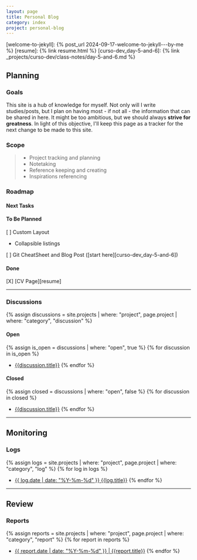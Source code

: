 ```yaml
---
layout: page
title: Personal Blog
category: index
project: personal-blog
---
```

[welcome-to-jekyll]: {% post_url 2024-09-17-welcome-to-jekyll---by-me %}
[resume]: {% link resume.html %}
[curso-dev_day-5-and-6]: {% link _projects/curso-dev/class-notes/day-5-and-6.md %}

## Planning 

### Goals

This site is a hub of knowledge for myself. Not only will I write studies/posts, but I plan on having most - if not all - the information that can be shared in here. It might be too ambitious, but we should always **strive for greatness**. In light of this objective, I'll keep this page as a tracker for the next change to be made to this site.

### Scope

> * Project tracking and planning
> * Notetaking
> * Reference keeping and creating
> * Inspirations referencing

### Roadmap

#### Next Tasks


#### To Be Planned

[ ] Custom Layout
* Collapsible listings

[ ] Git CheatSheet and Blog Post ([start here][curso-dev_day-5-and-6])

#### Done

[X] [CV Page][resume]

---

### Discussions

{% assign discussions = site.projects | where: "project", page.project | where: "category", "discussion" %}

#### Open

{% assign is_open = discussions | where: "open", true %}
{% for discussion in is_open %}
* [{{discussion.title}}]({{discussion.url}})
{% endfor %}

#### Closed

{% assign closed = discussions | where: "open", false %}
{% for discussion in closed %}
* [{{discussion.title}}]({{discussion.url}})
{% endfor %}

---

## Monitoring

### Logs

{% assign logs = site.projects | where: "project", page.project | where: "category", "log" %}
{% for log in logs %}
* [{{ log.date | date: "%Y-%m-%d" }} {{log.title}}]({{log.url}})
{% endfor %}

---

## Review

### Reports

{% assign reports = site.projects | where: "project", page.project | where: "category", "report" %}
{% for report in reports %}
* [{{ report.date | date: "%Y-%m-%d" }} \| {{report.title}}]({{report.url}})
{% endfor %}
